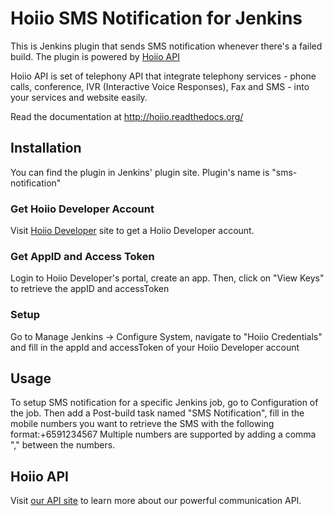 # Hoiio SMS Notification for Jenkins

This is Jenkins plugin that sends SMS notification whenever there's a failed build. The plugin is powered by [Hoiio API][homepage]

Hoiio API is set of telephony API that integrate telephony services - phone calls, conference, IVR (Interactive Voice Responses), Fax and SMS - into your services and website easily.

Read the documentation at http://hoiio.readthedocs.org/

## Installation

You can find the plugin in Jenkins' plugin site. Plugin's name is "sms-notification"

### Get Hoiio Developer Account

Visit [Hoiio Developer][homepage] site to get a Hoiio Developer account.

### Get AppID and Access Token

Login to Hoiio Developer's portal, create an app. Then, click on "View Keys" to retrieve the appID and accessToken

### Setup

Go to Manage Jenkins -> Configure System, navigate to "Hoiio Credentials" and fill in the appId and accessToken of your Hoiio Developer account

## Usage

To setup SMS notification for a specific Jenkins job, go to Configuration of the job.
Then add a Post-build task named "SMS Notification", fill in the mobile numbers you want to retrieve the SMS with the following format:+6591234567
Multiple numbers are supported by adding a comma "," between the numbers.


## Hoiio API

Visit [our API site][documentation] to learn more about our powerful communication API.


[homepage]:http://developer.hoiio.com/
[documentation]:http://developer.hoiio.com/docs/index.html
[sms_query_status]:http://developer.hoiio.com/docs/sms_status.html
